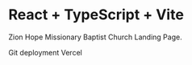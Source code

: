 # React + TypeScript + Vite

Zion Hope Missionary Baptist Church Landing Page.

Git deployment Vercel
